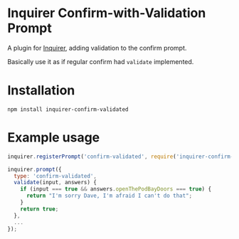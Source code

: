 # Inquirer Confirm-with-Validation Prompt

A plugin for [Inquirer](https://github.com/SBoudrias/Inquirer.js), adding validation to the confirm prompt.

Basically use it as if regular confirm had `validate` implemented.

# Installation

```
npm install inquirer-confirm-validated
```

# Example usage

```js
inquirer.registerPrompt('confirm-validated', require('inquirer-confirm-validated'));

inquirer.prompt({
  type: 'confirm-validated',
  validate(input, answers) {
    if (input === true && answers.openThePodBayDoors === true) {
      return "I'm sorry Dave, I'm afraid I can't do that";
    }
    return true;
  },
  ...
});
```
